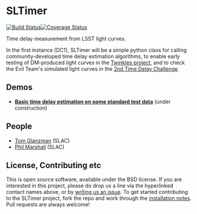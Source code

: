 # SLTimer
[![Build Status](https://travis-ci.org/DarkEnergyScienceCollaboration/SLTimer.svg?branch=master)](https://travis-ci.org/DarkEnergyScienceCollaboration/SLTimer)[![Coverage Status](https://coveralls.io/repos/github/DarkEnergyScienceCollaboration/SLTimer/badge.svg?branch=master)](https://coveralls.io/github/DarkEnergyScienceCollaboration/SLTimer?branch=master)

Time delay measurement from LSST light curves.

In the first instance (DC1), SLTimer will be a simple python class for calling community-developed time delay estimation algorithms, to enable early testing of DM-produced light curves in the [Twinkles project](https://github.com/DarkEnergyScienceCollaboration/Twinkles), and to check the Evil Team's simulated light curves in the [2nd Time Delay Challenge](http://timdelaychallenge.org). 


## Demos

* **[Basic time delay estimation on some standard test data](https://github.com/DarkEnergyScienceCollaboration/SLTimer/blob/master/notebooks/Demo.ipynb)** (under construction)


## People

* [Tom Glanzman](https://github.com/DarkEnergyScienceCollaboration/SLTimer/issues/new?body=@TomGlanzman) (SLAC)
* [Phil Marshall](https://github.com/DarkEnergyScienceCollaboration/SLTimer/issues/new?body=@drphilmarshall) (SLAC)


## License, Contributing etc

This is open source software, available under the BSD license. If you are interested in this project, please do drop us a line via the hyperlinked contact names above, or by [writing us an issue](https://github.com/DarkEnergyScienceCollaboration/SLTimer/issues/new). To get started contributing to the SLTimer project, fork the repo and work through the [installation notes](https://github.com/DarkEnergyScienceCollaboration/SLTimer/blob/master/INSTALL.md). Pull requests are always welcome!

